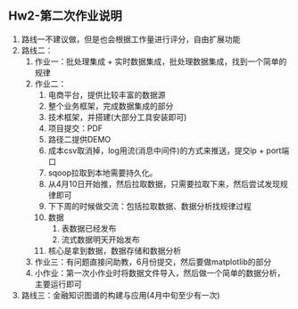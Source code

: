 Hw2-第二次作业说明
---

1. 路线一不建议做，但是也会根据工作量进行评分，自由扩展功能
2. 路线二：
   1. 作业一：批处理集成 + 实时数据集成，批处理数据集成，找到一个简单的规律
   2. 作业二：
      1. 电商平台，提供比较丰富的数据源
      2. 整个业务框架，完成数据集成的部分
      3. 技术框架，并搭建(大部分工具安装即可)
      4. 项目提交：PDF
      5. 路径二提供DEMO
      6. 成本csv取消掉，log用流(消息中间件)的方式来推送，提交ip + port端口
      7. sqoop拉取到本地需要持久化。
      8. 从4月10日开始推，然后拉取数据，只需要拉取下来，然后尝试发现规律即可
      9. 下下周的时候做交流：包括拉取数据、数据分析找规律过程
      10. 数据
          1. 表数据已经发布
          2. 流式数据明天开始发布
      11. 核心是拿到数据，数据存储和数据分析
   3. 作业三：有问题直接问助教，6月份提交，然后要做matplotlib的部分
   4. 小作业：第一次小作业时将数据文件导入，然后做一个简单的数据分析，主要运行即可
3. 路线三：金融知识图谱的构建与应用(4月中旬至少有一次)